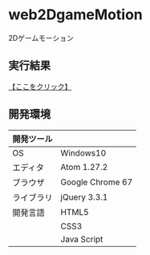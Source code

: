 # web2DgameMotion
2Dゲームモーション

## 実行結果
[【ここをクリック】](https://xekid78.github.io/web2DgameMotion/)

## 開発環境
| 開発ツール |  |
|:-|:-|
| OS | Windows10 |
| エディタ | Atom 1.27.2 |
| ブラウザ | Google Chrome 67 |
| ライブラリ | jQuery 3.3.1 |
| 開発言語 | HTML5 |
| | CSS3 |
| | Java Script |
